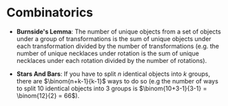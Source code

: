 # Combinatorics

- **Burnside's Lemma**: The number of unique objects from a set of objects under a group of transformations is the sum of unique objects under each transformation divided by the number of transformations (e.g. the number of unique necklaces under rotation is the sum of unique necklaces under each rotation divided by the number of rotations).

- **Stars And Bars**: If you have to split $n$ identical objects into $k$ groups, there are $\binom{n+k-1}{k-1}$ ways to do so (e.g the number of ways to split 10 identical objects into 3 groups is $\binom{10+3-1}{3-1} = \binom{12}{2} = 66$).
